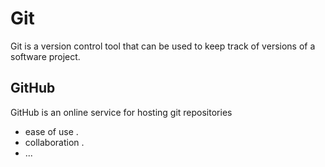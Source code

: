 # Git

Git is a version control tool that can be used to keep track of versions of a software project.

## GitHub

GitHub is an online service for hosting git repositories 
- ease of use . 
- collaboration .
- ...